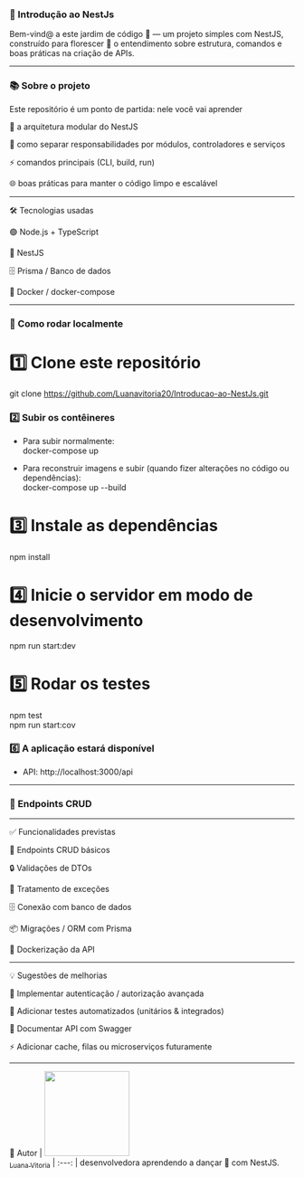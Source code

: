 ### 🌱 Introdução ao NestJs

Bem-vind@ a este jardim de código 🌸 — um projeto simples com NestJS, construído para florescer 🌼 o entendimento sobre estrutura, comandos e boas práticas na criação de APIs.

---
### 📚 Sobre o projeto

Este repositório é um ponto de partida: nele você vai aprender

🧩 a arquitetura modular do NestJS

🎯 como separar responsabilidades por módulos, controladores e serviços

⚡ comandos principais (CLI, build, run)

🌐 boas práticas para manter o código limpo e escalável

---

🛠️ Tecnologias usadas

🟢 Node.js + TypeScript

🚀 NestJS

🗄️ Prisma / Banco de dados

🐳 Docker / docker-compose

---

### 🚀 Como rodar localmente

# 1️⃣ Clone este repositório
git clone https://github.com/Luanavitoria20/Introducao-ao-NestJs.git

### 2️⃣ Subir os contêineres
- Para subir normalmente:  
docker-compose up

- Para reconstruir imagens e subir (quando fizer alterações no código ou dependências):  
docker-compose up --build

# 3️⃣ Instale as dependências
npm install

# 4️⃣  Inicie o servidor em modo de desenvolvimento
npm run start:dev

# 5️⃣  Rodar os testes
npm test  
npm run start:cov

### 6️⃣ A aplicação estará disponível
- API: http://localhost:3000/api

----

### 📌 Endpoints CRUD
----

✅ Funcionalidades previstas

📝 Endpoints CRUD básicos

🔒 Validações de DTOs

🛑 Tratamento de exceções

🗄️ Conexão com banco de dados

📦 Migrações / ORM com Prisma

🐳 Dockerização da API

---

💡 Sugestões de melhorias

🔑 Implementar autenticação / autorização avançada

🧪 Adicionar testes automatizados (unitários & integrados)

📖 Documentar API com Swagger

⚡ Adicionar cache, filas ou microserviços futuramente

----

🧷 Autor
| [<img loading="lazy" widht= 150 height= 150 src="https://avatars.githubusercontent.com/u/206602777?s=400&u=822619fc7be63ed9a459272707f3f43e427ec6d7&v=4" widht=50><br><sub>Luana Vitoria</sub>](https://github.com/Luanavitoria20) 
| :---: |
desenvolvedora aprendendo a dançar 💃 com NestJS.


